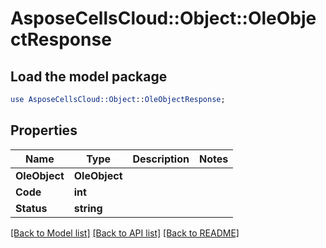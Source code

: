# AsposeCellsCloud::Object::OleObjectResponse 

## Load the model package
```perl
use AsposeCellsCloud::Object::OleObjectResponse;
```

## Properties
Name | Type | Description | Notes
------------ | ------------- | ------------- | -------------
**OleObject** | **OleObject** |  |
**Code** | **int** |  |
**Status** | **string** |  |  

[[Back to Model list]](../README.md#documentation-for-models) [[Back to API list]](../README.md#documentation-for-api-endpoints) [[Back to README]](../README.md)


